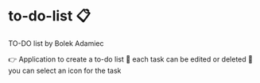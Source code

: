 # to-do-list :clipboard:
TO-DO list by Bolek Adamiec

:point_right: Application to create a to-do list
:pencil: each task can be edited or deleted
:bell: you can select an icon for the task

